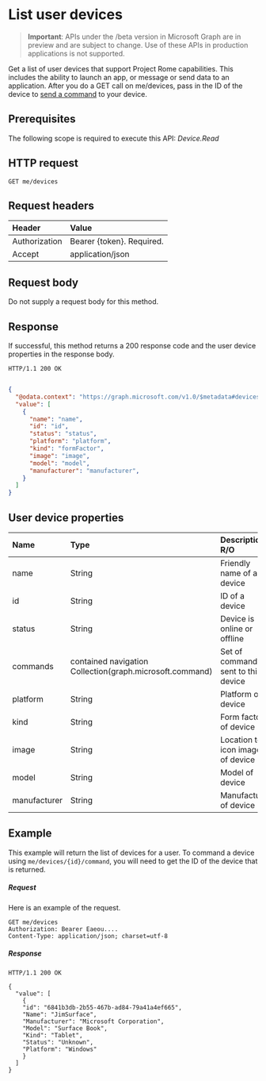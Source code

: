 # List user devices

> **Important**: APIs under the /beta version in Microsoft Graph are in preview and are subject to change. Use of these APIs in production applications is not supported.

Get a list of user devices that support Project Rome capabilities. This includes the ability to launch an app, or message or send data to an application. After you do a GET call on me/devices, pass in the ID of the device to [send a command](send_device_command.md) to your device.

## Prerequisites

The following scope is required to execute this API: *Device.Read*

## HTTP request

<!-- { "blockType": "ignored" } -->

```http
GET me/devices
```

## Request headers


| Header |Value
|:----|:------|
|Authorization| Bearer {token}. Required. |
|Accept | application/json |

## Request body
Do not supply a request body for this method.

## Response

If successful, this method returns a 200 response code and the user device properties in the response body.

```http
HTTP/1.1 200 OK
```

```json

{
  "@odata.context": "https://graph.microsoft.com/v1.0/$metadata#devices",
  "value": [
    {
      "name": "name",
      "id": "id",
      "status": "status",
      "platform": "platform",
      "kind": "formFactor",
      "image": "image",
      "model": "model",
      "manufacturer": "manufacturer",
    }
  ]
}
```

## User device properties

|**Name**|**Type**|**Description R/O**|
|:----|:------|:------|
|name| String | Friendly name of a device|
|id| String| ID of a device|
|status | String| Device is online or offline|
|commands | contained navigation Collection(graph.microsoft.command) | Set of commands sent to this device|
|platform |String|Platform of device|
|kind| String| Form factor of device|
|image| String| Location to icon image of device|
|model| String| Model of device|
|manufacturer| String| Manufacturer of device|

## Example
This example will return the list of devices for a user. To command a device using `me/devices/{id}/command`, you will need to get the ID of the device that is returned.

##### Request

Here is an example of the request.

<!-- {
  "blockType": "request",
  "name": "get_devices"
}-->


```http
GET me/devices
Authorization: Bearer Eaeou....
Content-Type: application/json; charset=utf-8
```

##### Response

<!-- {
  "blockType": "response",
  "truncated": false,
  "@odata.type": "microsoft.graph.directoryObject",
  "isCollection": true
} -->

```http
HTTP/1.1 200 OK

{
  "value": [
    {
    "id": "6841b3db-2b55-467b-ad84-79a41a4ef665",
    "Name": "JimSurface",
    "Manufacturer": "Microsoft Corporation",
    "Model": "Surface Book",
    "Kind": "Tablet",
    "Status": "Unknown",
    "Platform": "Windows"
    }
  ]
}
```



